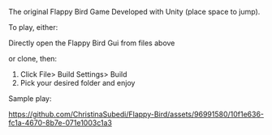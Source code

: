 The original Flappy Bird Game Developed with Unity (place space to jump).

To play, either:

Directly open the Flappy Bird Gui from files above

or clone, then:
1. Click File> Build Settings> Build
2. Pick your desired folder and enjoy

Sample play:


https://github.com/ChristinaSubedi/Flappy-Bird/assets/96991580/10f1e636-fc1a-4670-8b7e-071e1003c1a3

